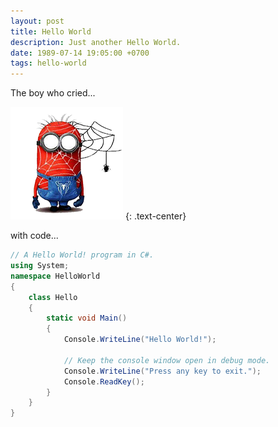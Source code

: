 ```yaml
---
layout: post
title: Hello World
description: Just another Hello World.
date: 1989-07-14 19:05:00 +0700
tags: hello-world
---
```

The boy who cried...

![the boy who cried](/assets/images/avatar.png)
{: .text-center}

with code...
```csharp
// A Hello World! program in C#.
using System;
namespace HelloWorld
{
    class Hello
    {
        static void Main()
        {
            Console.WriteLine("Hello World!");

            // Keep the console window open in debug mode.
            Console.WriteLine("Press any key to exit.");
            Console.ReadKey();
        }
    }
}
```